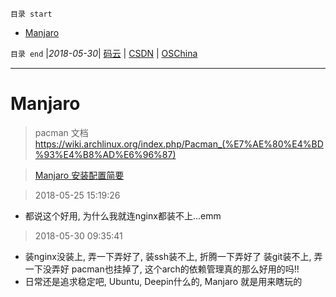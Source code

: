 `目录 start`
 
- [Manjaro](#manjaro)

`目录 end` |_2018-05-30_| [码云](https://gitee.com/kcp1104) | [CSDN](http://blog.csdn.net/kcp606) | [OSChina](https://my.oschina.net/kcp1104)
****************************************
# Manjaro

> pacman 文档 https://wiki.archlinux.org/index.php/Pacman_(%E7%AE%80%E4%BD%93%E4%B8%AD%E6%96%87)

> [Manjaro 安装配置简要](https://blog.csdn.net/ouening/article/details/79633966)

> 2018-05-25 15:19:26
- 都说这个好用, 为什么我就连nginx都装不上...emm

> 2018-05-30 09:35:41
- 装nginx没装上, 弄一下弄好了, 装ssh装不上, 折腾一下弄好了 装git装不上, 弄一下没弄好 pacman也挂掉了, 这个arch的依赖管理真的那么好用的吗!!
- 日常还是追求稳定吧, Ubuntu, Deepin什么的, Manjaro 就是用来瞎玩的

